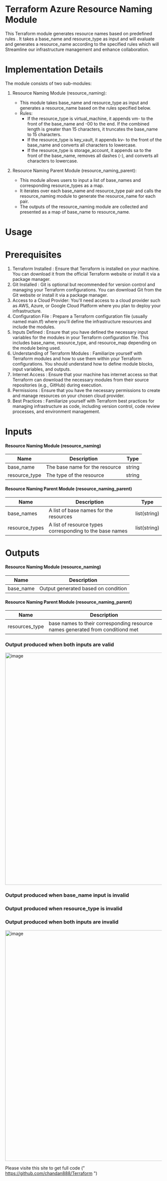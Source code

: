 # Terraform Azure Resource Naming Module

This Terraform module generates resource names based on predefined rules . It takes a base_name and resource_type as input and will evaluate and generates a resource_name according to the specified rules which will Streamline our infrastructure management and enhance collaboration.

# Implementation Details

The module consists of two sub-modules:

1. Resource Naming Module (resource_naming):
   - This module takes base_name and resource_type as input and generates a resource_name based on the rules specified below.
   - Rules:
     - If the resource_type is virtual_machine, it appends vm- to the front of the base_name and -00 to the end. If the combined length is greater than 15 characters, it truncates the base_name to 15 characters.
     - If the resource_type is key_vault, it appends kv- to the front of the base_name and converts all characters to lowercase.
     - If the resource_type is storage_account, it appends sa to the front of the base_name, removes all dashes (-), and converts all characters to lowercase.

2. Resource Naming Parent Module (resource_naming_parent):
   - This module allows users to input a list of base_names and corresponding resource_types as a map.
   - It iterates over each base_name and resource_type pair and calls the resource_naming module to generate the resource_name for each pair.
   - The outputs of the resource_naming module are collected and presented as a map of base_name to resource_name.

# Usage

# Prerequisites

1. Terraform Installed :
    Ensure that Terraform is installed on your machine. You can download it from the official Terraform website or install it via a package manager.
2. Git Installed :
    Git is optional but recommended for version control and managing your Terraform configurations. You can download Git from the Git website or install it via a package manager.
3. Access to a Cloud Provider:
    You'll need access to a cloud provider such as AWS, Azure, or Google Cloud Platform where you plan to deploy your infrastructure.
4. Configuration File :
    Prepare a Terraform configuration file (usually named main.tf) where you'll define the infrastructure resources and include the modules.
5. Inputs Defined :
    Ensure that you have defined the necessary input variables for the modules in your Terraform configuration file. This includes base_name, resource_type, and resource_map depending on the module being used.
6. Understanding of Terraform Modules :
   Familiarize yourself with Terraform modules and how to use them within your Terraform configurations. You should understand how to define module blocks, input variables, and outputs.
7. Internet Access :
    Ensure that your machine has internet access so that Terraform can download the necessary modules from their source repositories (e.g., GitHub) during execution.
8. Permissions :
    Ensure that you have the necessary permissions to create and manage resources on your chosen cloud provider.
9. Best Practices :
    Familiarize yourself with Terraform best practices for managing infrastructure as code, including version control, code review processes, and environment management.

# Inputs

#### Resource Naming Module (resource_naming)

| Name          | Description                                         | Type   | 
|-------------- |-----------------------------------------------------|--------|
| base_name     | The base name for the resource                      | string | 
| resource_type | The type of the resource                            | string |

#### Resource Naming Parent Module (resource_naming_parent)

| Name           | Description                                             | Type          |
|----------------|---------------------------------------------------------|---------------|
| base_names     | A list of base names for the resources                  | list(string)  | 
| resource_types | A list of resource types corresponding to the base names| list(string)  |

# Outputs

#### Resource Naming Module (resource_naming)

| Name          | Description                                 |
|---------------|---------------------------------------------|
| base_name | Output generated based on condition   |

#### Resource Naming Parent Module (resource_naming_parent)

| Name          | Description                                          |
|---------------|------------------------------------------------------|
| resources_type     | base names to their corresponding resource names generated from conditiond met |

### Output produced when both inputs are valid

<img width="746" alt="image" src="https://github.com/chandan888/Terraform/assets/55734595/b42cf1d0-00e5-4d64-a394-f1d1325f367e">

### Output produced when base_name input is invalid


### Output produced when resource_type is invalid


### Output produced when both inputs are invalid
<img width="741" alt="image" src="https://github.com/chandan888/Terraform/assets/55734595/977df02c-19e2-4ccc-a294-fad99c95fc07">


Please visite this site to get full code (" https://github.com/chandan888/Terraform ")

